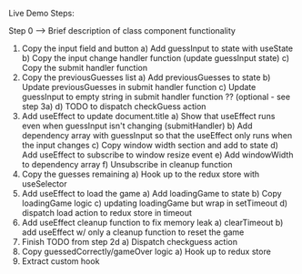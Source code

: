Live Demo Steps:

Step 0 --> Brief description of class component functionality

1) Copy the input field and button
   a) Add guessInput to state with useState
   b) Copy the input change handler function (update guessInput state)
   c) Copy the submit handler function
2) Copy the previousGuesses list
   a) Add previousGuesses to state
   b) Update previousGuesses in submit handler function
   c) Update guessInput to empty string in submit handler function ?? (optional - see step 3a)
   d) TODO to dispatch checkGuess action
3) Add useEffect to update document.title
   a) Show that useEffect runs even when guessInput isn't changing (submitHandler)
   b) Add dependency array with guessInput so that the useEffect only runs when the input changes
   c) Copy window width section and add to state
   d) Add useEffect to subscribe to window resize event
   e) Add windowWidth to dependency array 
   f) Unsubscribe in cleanup function
4) Copy the guesses remaining
   a) Hook up to the redux store with useSelector
5) Add useEffect to load the game
   a) Add loadingGame to state
   b) Copy loadingGame logic
   c) updating loadingGame but wrap in setTimeout
   d) dispatch load action to redux store in timeout
6) Add useEffect cleanup function to fix memory leak
   a) clearTimeout
   b) add useEffect w/ only a cleanup function to reset the game
7) Finish TODO from step 2d
   a) Dispatch checkguess action
8) Copy guessedCorrectly/gameOver logic
   a) Hook up to redux store
9) Extract custom hook






<!-- 1. Copy JSX from Class Component
2. Copy simple handler functions first and leave body of functions blank
3. Find the references to this.props redux stuff 
    1. create variables with dummy info for now
    2. add comments to come back to them later
4. Find all references to this.state
    1. Delete them and create useState refs
    2. Explain the difference between class component state and functional component state 
        1. objects vs primitives
        2. Merging state vs not
        3. Can call multiple times and order of state variables matters
    3. Now find all this.setState refs
        1. Delete and add setWhatever functions up
5. Create a useEffect function that is empty except for a console.log
    1. Show how often the function is fired
    2. Now fill in with the document.title update
    3. Show that one useEffect does what componentDidMount and componentDidUpdate did for the class component
6. Add another useEffect function for selecting the secret word (redux action)
    1. Now will need to set up redux logic
        1. Introduce useSelector
            1. Now will be a good time to quickly replace the dummy info with real info
        2. Introduce useDispatch
        3. Wrap in a setTimeout
    2. Don’t forget to add dependencies for useEffect and talk about the dependency array
    3. Show the memory leak error 
        1. Set up the cleanup effect in the return function of the useEffect
7. Add redux logic to check the guess
8. Add redux logic to reset the game when the component is removed/reloaded
    1. Talk about how unrelated logic can be split up in different useEffect calls
9. Finally extract the useEffect to get the secret phrase to a custom Hook -->